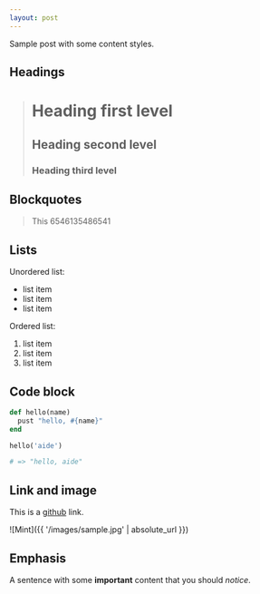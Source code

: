 ```yaml
---
layout: post
---
```


Sample post with some content styles.

## Headings


> # Heading first level
> ## Heading second level
> ### Heading third level


## Blockquotes

> This 6546135486541

## Lists

Unordered list:

- list item
- list item
- list item


Ordered list:

1. list item
2. list item
3. list item

## Code block

```ruby
def hello(name)
  pust "hello, #{name}"
end

hello('aide')

# => "hello, aide"
```

## Link and image

This is a [github](https://github.com/aidewoode/jekyll-theme-mint) link.

![Mint]({{ '/images/sample.jpg' | absolute_url }})

## Emphasis

A sentence with some **important** content that you should *notice*.
